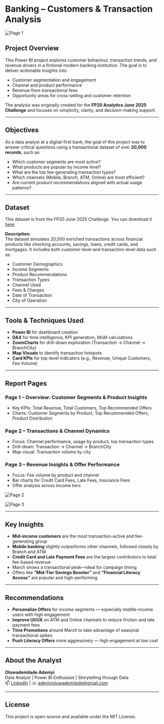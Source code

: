 #  Banking – Customers & Transaction Analysis

![Page 1](https://github.com/user-attachments/assets/e455d758-5c1f-42db-b854-dfc08eca338e)


##  Project Overview  
This Power BI project explores customer behaviour, transaction trends, and revenue drivers in a fictional modern banking institution. The goal is to deliver actionable insights into:

- Customer segmentation and engagement
- Channel and product performance
- Revenue from transactional fees
- Opportunity areas for cross-selling and customer retention

The analysis was originally created for the **FP20 Analytics June 2025 Challenge** and focuses on simplicity, clarity, and decision-making support.

---

##  Objectives  
As a data analyst at a digital-first bank, the goal of this project was to answer critical questions using a transactional dataset of over **20,000 records**, such as:

- Which customer segments are most active?
- What products are popular by income level?
- What are the top fee-generating transaction types?
- Which channels (Mobile, Branch, ATM, Online) are most efficient?
- Are current product recommendations aligned with actual usage patterns?

---

##  Dataset

This dataset is from the FP20 June 2025 Challenge. You can download it [here](./Banking%20-%20Customers%20%26%20Transaction%20Analysis%20%28Dataset%29.xlsx).

**Description:**  
The dataset simulates 20,000 enriched transactions across financial products like checking accounts, savings, loans, credit cards, and mortgages. It includes both customer-level and transaction-level data such as:

- Customer Demographics  
- Income Segments  
- Product Recommendations  
- Transaction Types  
- Channel Used  
- Fees & Charges  
- Date of Transaction  
- City of Operation  

---

##  Tools & Techniques Used  

- **Power BI** for dashboard creation  
- **DAX** for time intelligence, KPI generation, MoM calculations  
- **ZoomCharts** for drill-down exploration (Transaction → Channel → BranchCity)  
- **Map Visuals** to identify transaction hotspots  
- **Card KPIs** for top-level indicators (e.g., Revenue, Unique Customers, Fee Volume)

---

##  Report Pages  

### **Page 1 – Overview: Customer Segments & Product Insights**
- Key KPIs: Total Revenue, Total Customers, Top Recommended Offers  
- Charts: Customer Segments by Product, Top Recommended Offers, Product Distribution

### **Page 2 – Transactions & Channel Dynamics**
- Focus: Channel performance, usage by product, top transaction types  
- Drill-down: Transaction → Channel → BranchCity  
- Map visual: Transaction volume by city

### **Page 3 – Revenue Insights & Offer Performance**
- Focus: Fee volume by product and channel  
- Bar charts for Credit Card Fees, Late Fees, Insurance Fees  
- Offer analysis across income tiers

![Page 2](https://github.com/user-attachments/assets/26dd8ea5-adb2-41ae-9826-f076ac6f1723)


![Page 3](https://github.com/user-attachments/assets/acdb8dbc-0add-456c-ad42-13404ec12cdf)


---

##  Key Insights

- **Mid-income customers** are the most transaction-active and fee-generating group  
- **Mobile banking** slightly outperforms other channels, followed closely by Branch and ATM  
- **Credit Card and Late Payment Fees** are the largest contributors to total fee-based revenue  
- March shows a transactional peak—ideal for campaign timing  
- Offers like **“Mid-Tier Savings Booster”** and **“Financial Literacy Access”** are popular and high-performing

---

##  Recommendations

-  **Personalize Offers** for income segments — especially middle-income users with high engagement  
-  **Improve UI/UX** on ATM and Online channels to reduce friction and late payment fees  
-  **Time Promotions** around March to take advantage of seasonal transactional spikes  
-  **Push Literacy Offers** more aggressively — high engagement at low cost  


---

##  About the Analyst  
**Oluwademilade Adeniyi**  
Data Analyst | Power BI Enthusiast | Storytelling through Data  
📫 [LinkedIn](https://www.linkedin.com/in/adeniyioluwademilade/) | ✉️ adeniyioluwademilade@gmail.com

---

##  License  
This project is open-source and available under the MIT License.

